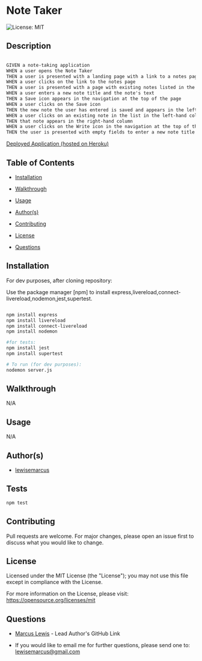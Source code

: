 #  Note Taker

  ![License: MIT ](https://img.shields.io/badge/License-MIT-informational)

  ## Description

  ```md

GIVEN a note-taking application
WHEN a user opens the Note Taker
THEN a user is presented with a landing page with a link to a notes page
WHEN a user clicks on the link to the notes page
THEN a user is presented with a page with existing notes listed in the left-hand column, plus empty fields to enter a new note title and the note's text in the right-hand column
WHEN a user enters a new note title and the note's text
THEN a Save icon appears in the navigation at the top of the page
WHEN a user clicks on the Save icon
THEN the new note the user has entered is saved and appears in the left-hand column with the other existing notes
WHEN a user clicks on an existing note in the list in the left-hand column
THEN that note appears in the right-hand column
WHEN a user clicks on the Write icon in the navigation at the top of the page
THEN the user is presented with empty fields to enter a new note title and the note's text in the right-hand column

```

[Deployed Application (hosted on Heroku)](https://secure-fortress-62772.herokuapp.com/)

  ## Table of Contents

  - [Installation](#installation)

  - [Walkthrough](#walkthrough)

  - [Usage](#usage)

  - [Author(s)](#authors)

  - [Contributing](#contributing)

  - [License](#license)

  - [Questions](#questions)

  ## Installation

  For dev purposes, after cloning repository:

  Use the package manager [npm] to install express,livereload,connect-livereload,nodemon,jest,supertest.
```bash

npm install express
npm install livereload
npm install connect-livereload
npm install nodemon

#for tests: 
npm install jest
npm install supertest

# To run (for dev purposes):
nodemon server.js

```

  ## Walkthrough

  N/A
  ## Usage
  
N/A

  ## Author(s)

  - [lewisemarcus](https://github.com/lewisemarcus)


  
## Tests
  
```bash
npm test
```

  ## Contributing
 
  Pull requests are welcome. For major changes, please open an issue first to discuss what you would like to change.

  
## License

  Licensed under the MIT License (the "License"); you may not use this file except in compliance with the License.

  For more information on the License, please visit:  https://opensource.org/licenses/mit

  ## Questions
  
- [Marcus Lewis](https://github.com/lewisemarcus) - Lead Author's GitHub Link
  
- If you would like to email me for further questions, please send one to: <lewisemarcus@gmail.com>
